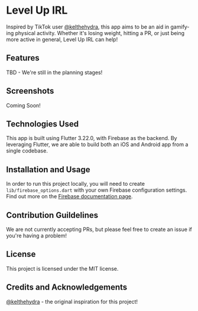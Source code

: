 # Level Up IRL
Inspired by TikTok user [@kelthehydra](https://www.tiktok.com/@kelthehydra), this app aims to be an aid in gamify-ing physical activity. Whether it's losing weight, hitting a PR, or just being more active in general, Level Up IRL can help!

## Features
TBD - We're still in the planning stages!

## Screenshots
Coming Soon!

## Technologies Used
This app is built using Flutter 3.22.0, with Firebase as the backend. By leveraging Flutter, we are able to build both an iOS and Android app from a single codebase.

## Installation and Usage
In order to run this project locally, you will need to create `lib/firebase_options.dart` with your own Firebase configuration settings. Find out more on the [Firebase documentation page](https://firebase.google.com/docs/flutter/setup).

## Contribution Guildelines
We are not currently accepting PRs, but please feel free to create an issue if you're having a problem!

## License
This project is licensed under the MIT license.

## Credits and Acknowledgements
[@kelthehydra](https://www.tiktok.com/@kelthehydra) - the original inspiration for this project!